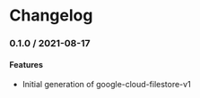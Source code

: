 # Changelog

### 0.1.0 / 2021-08-17

#### Features

* Initial generation of google-cloud-filestore-v1
